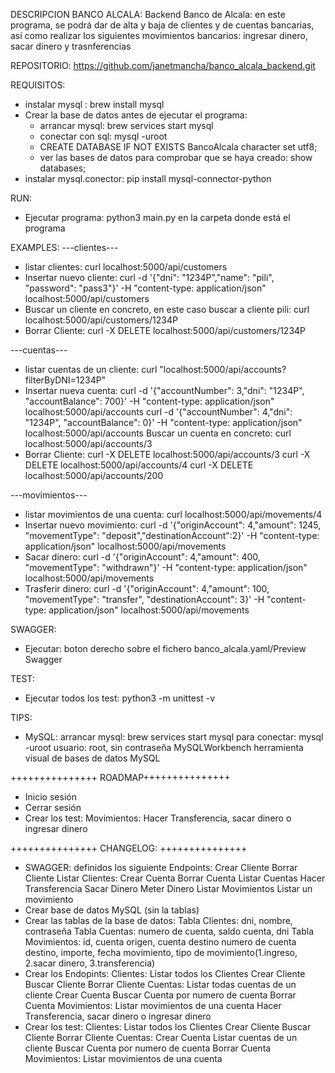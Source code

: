 DESCRIPCION BANCO ALCALA:
Backend Banco de Alcala: en este programa, se podrá dar de alta y baja de clientes y de cuentas bancarias, así como realizar los siguientes movimientos bancarios: ingresar dinero, sacar dinero y trasnferencias

REPOSITORIO:
https://github.com/janetmancha/banco_alcala_backend.git

REQUISITOS:
- instalar mysql : brew install mysql
- Crear la base de datos antes de ejecutar el programa:
    - arrancar mysql: brew services start mysql
    - conectar con sql: mysql -uroot
    - CREATE DATABASE IF NOT EXISTS BancoAlcala character set utf8;
    - ver las bases de datos para comprobar que se haya creado: show databases;
- instalar mysql.conector: pip install mysql-connector-python

RUN:
- Ejecutar programa: python3 main.py en la carpeta donde está el programa

EXAMPLES:
---clientes---
- listar clientes: curl localhost:5000/api/customers
- Insertar nuevo cliente: curl -d '{"dni": "1234P","name": "pili", "password": "pass3"}' -H "content-type: application/json" localhost:5000/api/customers
- Buscar un cliente en concreto, en este caso buscar a cliente pili: curl localhost:5000/api/customers/1234P
- Borrar Cliente: curl -X DELETE localhost:5000/api/customers/1234P

---cuentas---
- listar cuentas de un cliente: curl "localhost:5000/api/accounts?filterByDNI=1234P"
- Insertar nueva cuenta: curl -d '{"accountNumber": 3,"dni": "1234P", "accountBalance": 700}' -H "content-type: application/json" localhost:5000/api/accounts
curl -d '{"accountNumber": 4,"dni": "1234P", "accountBalance": 0}' -H "content-type: application/json" localhost:5000/api/accounts
Buscar un cuenta en concreto: curl localhost:5000/api/accounts/3
- Borrar Cliente: curl -X DELETE localhost:5000/api/accounts/3
curl -X DELETE localhost:5000/api/accounts/4
curl -X DELETE localhost:5000/api/accounts/200

---movimientos---
- listar movimientos de una cuenta: curl localhost:5000/api/movements/4
- Insertar nuevo movimiento: curl -d '{"originAccount": 4,"amount": 1245, "movementType": "deposit","destinationAccount":2}' -H "content-type: application/json" localhost:5000/api/movements
- Sacar dinero: curl -d '{"originAccount": 4,"amount": 400, "movementType": "withdrawn"}' -H "content-type: application/json" localhost:5000/api/movements
- Trasferir dinero: curl -d '{"originAccount": 4,"amount": 100, "movementType": "transfer", "destinationAccount": 3}' -H "content-type: application/json" localhost:5000/api/movements

SWAGGER: 
- Ejecutar: boton derecho sobre el fichero banco_alcala.yaml/Preview Swagger

TEST:
- Ejecutar todos los test: python3 -m unittest -v

TIPS:
- MySQL: 
    arrancar mysql: brew services start mysql
    para conectar: mysql -uroot
    usuario: root, sin contraseña
    MySQLWorkbench  herramienta visual de bases de datos MySQL

+++++++++++++++ ROADMAP+++++++++++++++
- Inicio sesión 
- Cerrar sesión 
- Crear los test:
    Movimientos: 
        Hacer Transferencia, sacar dinero o ingresar dinero

+++++++++++++++ CHANGELOG: +++++++++++++++
- SWAGGER: definidos los siguiente Endpoints:
    Crear Cliente
    Borrar Cliente
    Listar Clientes:
    Crear Cuenta
    Borrar Cuenta
    Listar Cuentas
    Hacer Transferencia
    Sacar Dinero
    Meter Dinero
    Listar Movimientos
    Listar un movimiento
- Crear base de datos MySQL (sin la tablas)
- Crear las tablas de la base de datos:
    Tabla Clientes: dni, nombre, contraseña
    Tabla Cuentas: numero de cuenta, saldo cuenta, dni
    Tabla Movimientos:  id, cuenta origen, cuenta destino numero de cuenta destino, importe, fecha movimiento, tipo de movimiento(1.ingreso, 2.sacar dinero, 3.transferencia)
- Crear los Endopints:
    Clientes:
        Listar todos los Clientes
        Crear Cliente
        Buscar Cliente
        Borrar Cliente
    Cuentas:
        Listar todas cuentas de un cliente
        Crear Cuenta
        Buscar Cuenta por numero de cuenta
        Borrar Cuenta
    Movimientos:
        Listar movimientos de una cuenta
        Hacer Transferencia, sacar dinero o ingresar dinero
- Crear los test:
    Clientes:
        Listar todos los Clientes
        Crear Cliente
        Buscar Cliente
        Borrar Cliente
    Cuentas:
        Crear Cuenta
        Listar cuentas de un cliente
        Buscar Cuenta por numero de cuenta
        Borrar Cuenta
    Movimientos:
        Listar movimientos de una cuenta